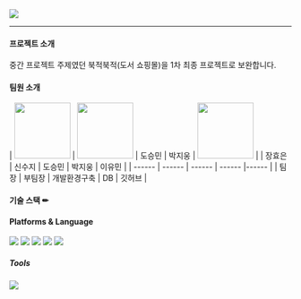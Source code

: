 <img src="https://capsule-render.vercel.app/api?type=waving&color=auto&height=200&section=header&text=ilggijang&fontSize=90" />


---


#### 프로젝트 소개
중간 프로젝트 주제였던 북적북적(도서 쇼핑몰)을 1차 최종 프로젝트로 보완합니다.


#### 팀원 소개
| <img src="https://github.com/LeeeYumin/ilggijang/assets/152114081/077a9bee-b19b-4a47-a64d-be637bb0817c.png" width="100" height="100"> | <img src="https://github.com/LeeeYumin/ilggijang/assets/152114081/3f5925a9-3818-4ec2-8699-e62e2aeaa69d.png" width="100" height="100"> | 도승민 | 박지웅 | <img src="https://github.com/LeeeYumin/ilggijang/edit/main/README.md](https://github.com/LeeeYumin/ilggijang/assets/152114081/15340e5e-ba1b-4eb3-acb3-82e07fd90cab.png" width="100" height="100">  |
| 장효은 | 신수지 | 도승민 | 박지웅 | 이유민 |
| ------ | ------ | ------ | ------ |------ |
| 팀장 | 부팀장  | 개발환경구축  | DB  | 깃허브  |


#### 기술 스택 ✏


#### Platforms & Language
<img src="https://img.shields.io/badge/javascript-F7DF1E?style=flat&logo=javascript&logoColor=white" />
<img src="https://img.shields.io/badge/HTML5-E34F26?style=flat&logo=HTML5&logoColor=white" />
<img src="https://img.shields.io/badge/CSS3-1572B6?style=flat&logo=CSS3&logoColor=white" />
<img src="https://img.shields.io/badge/Node.js-339933?style=flat&logo=Node.js&logoColor=white" />
<img src="https://img.shields.io/badge/vue.js-4FC08D?style=flat&logo=vue.js&logoColor=white" />


##### Tools
<img src="https://img.shields.io/badge/Visual Studio Code-007ACC?style=flat&logo=Visual Studio Code&logoColor=white" />

